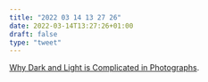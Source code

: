 ```yaml
---
title: "2022 03 14 13 27 26"
date: 2022-03-14T13:27:26+01:00
draft: false
type: "tweet"
---
```

[Why Dark and Light is Complicated in Photographs](https://aaronhertzmann.com/2022/03/10/photographic-tone.html).

